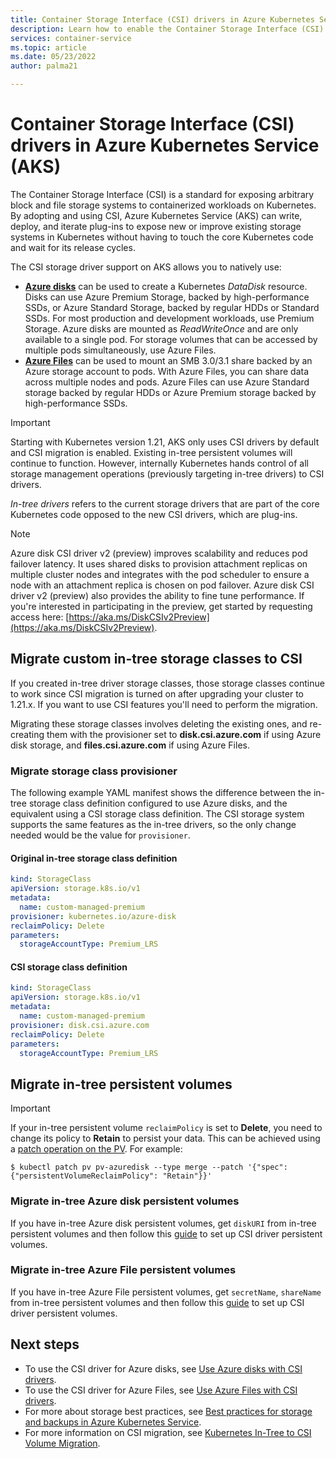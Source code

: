 ```yaml
---
title: Container Storage Interface (CSI) drivers in Azure Kubernetes Service (AKS)
description: Learn how to enable the Container Storage Interface (CSI) drivers for Azure disks and Azure Files in an Azure Kubernetes Service (AKS) cluster.
services: container-service
ms.topic: article
ms.date: 05/23/2022
author: palma21

---
```


# Container Storage Interface (CSI) drivers in Azure Kubernetes Service (AKS)

The Container Storage Interface (CSI) is a standard for exposing arbitrary block and file storage systems to containerized workloads on Kubernetes. By adopting and using CSI, Azure Kubernetes Service (AKS) can write, deploy, and iterate plug-ins to expose new or improve existing storage systems in Kubernetes without having to touch the core Kubernetes code and wait for its release cycles.

The CSI storage driver support on AKS allows you to natively use:

- [**Azure disks**](azure-disk-csi.md) can be used to create a Kubernetes *DataDisk* resource. Disks can use Azure Premium Storage, backed by high-performance SSDs, or Azure Standard Storage, backed by regular HDDs or Standard SSDs. For most production and development workloads, use Premium Storage. Azure disks are mounted as *ReadWriteOnce* and are only available to a single pod. For storage volumes that can be accessed by multiple pods simultaneously, use Azure Files.
- [**Azure Files**](azure-files-csi.md) can be used to mount an SMB 3.0/3.1 share backed by an Azure storage account to pods. With Azure Files, you can share data across multiple nodes and pods. Azure Files can use Azure Standard storage backed by regular HDDs or Azure Premium storage backed by high-performance SSDs.

> [!IMPORTANT]
> Starting with Kubernetes version 1.21, AKS only uses CSI drivers by default and CSI migration is enabled. Existing in-tree persistent volumes will continue to function. However, internally Kubernetes hands control of all storage management operations (previously targeting in-tree drivers) to CSI drivers.
>
> *In-tree drivers* refers to the current storage drivers that are part of the core Kubernetes code opposed to the new CSI drivers, which are plug-ins.

> [!NOTE]
> Azure disk CSI driver v2 (preview) improves scalability and reduces pod failover latency. It uses shared disks to provision attachment replicas on multiple cluster nodes and integrates with the pod scheduler to ensure a node with an attachment replica is chosen on pod failover. Azure disk CSI driver v2 (preview) also provides the ability to fine tune performance. If you're interested in participating in the preview, get started by requesting access here: [https://aka.ms/DiskCSIv2Preview](https://aka.ms/DiskCSIv2Preview).

## Migrate custom in-tree storage classes to CSI

If you created in-tree driver storage classes, those storage classes continue to work since CSI migration is turned on after upgrading your cluster to 1.21.x. If you want to use CSI features you'll need to perform the migration.

Migrating these storage classes involves deleting the existing ones, and re-creating them with the provisioner set to **disk.csi.azure.com** if using Azure disk storage, and **files.csi.azure.com** if using Azure Files.  

### Migrate storage class provisioner

The following example YAML manifest shows the difference between the in-tree storage class definition configured to use Azure disks, and the equivalent using a CSI storage class definition. The CSI storage system supports the same features as the in-tree drivers, so the only change needed would be the value for `provisioner`.

#### Original in-tree storage class definition

```yaml
kind: StorageClass
apiVersion: storage.k8s.io/v1
metadata:
  name: custom-managed-premium
provisioner: kubernetes.io/azure-disk
reclaimPolicy: Delete
parameters:
  storageAccountType: Premium_LRS
```

#### CSI storage class definition

```yaml
kind: StorageClass
apiVersion: storage.k8s.io/v1
metadata:
  name: custom-managed-premium
provisioner: disk.csi.azure.com
reclaimPolicy: Delete
parameters:
  storageAccountType: Premium_LRS
```

## Migrate in-tree persistent volumes

> [!IMPORTANT]
> If your in-tree persistent volume `reclaimPolicy` is set to **Delete**, you need to change its policy to **Retain** to persist your data. This can be achieved using a [patch operation on the PV](https://kubernetes.io/docs/tasks/administer-cluster/change-pv-reclaim-policy/). For example:
>
> ```console
> $ kubectl patch pv pv-azuredisk --type merge --patch '{"spec": {"persistentVolumeReclaimPolicy": "Retain"}}'
> ```

### Migrate in-tree Azure disk persistent volumes

If you have in-tree Azure disk persistent volumes, get `diskURI` from in-tree persistent volumes and then follow this [guide][azure-disk-static-mount] to set up CSI driver persistent volumes.

### Migrate in-tree Azure File persistent volumes

If you have in-tree Azure File persistent volumes, get `secretName`, `shareName` from in-tree persistent volumes and then follow this [guide][azure-file-static-mount] to set up CSI driver persistent volumes.

## Next steps

- To use the CSI driver for Azure disks, see [Use Azure disks with CSI drivers](azure-disk-csi.md).
- To use the CSI driver for Azure Files, see [Use Azure Files with CSI drivers](azure-files-csi.md).
- For more about storage best practices, see [Best practices for storage and backups in Azure Kubernetes Service][operator-best-practices-storage].
- For more information on CSI migration, see [Kubernetes In-Tree to CSI Volume Migration][csi-migration-community].

<!-- LINKS - external -->
[access-modes]: https://kubernetes.io/docs/concepts/storage/persistent-volumes/#access-modes
[csi-migration-community]: https://kubernetes.io/blog/2019/12/09/kubernetes-1-17-feature-csi-migration-beta
[kubectl-apply]: https://kubernetes.io/docs/reference/generated/kubectl/kubectl-commands#apply
[kubectl-get]: https://kubernetes.io/docs/reference/generated/kubectl/kubectl-commands#get
[kubernetes-storage-classes]: https://kubernetes.io/docs/concepts/storage/storage-classes/
[kubernetes-volumes]: https://kubernetes.io/docs/concepts/storage/persistent-volumes/
[managed-disk-pricing-performance]: https://azure.microsoft.com/pricing/details/managed-disks/

<!-- LINKS - internal -->
[azure-disk-volume]: azure-disk-volume.md
[azure-disk-static-mount]: azure-disk-volume.md#mount-disk-as-a-volume
[azure-file-static-mount]: azure-files-volume.md#mount-file-share-as-a-persistent-volume
[azure-files-pvc]: azure-files-dynamic-pv.md
[premium-storage]: ../virtual-machines/disks-types.md
[az-disk-list]: /cli/azure/disk#az_disk_list
[az-snapshot-create]: /cli/azure/snapshot#az_snapshot_create
[az-disk-create]: /cli/azure/disk#az_disk_create
[az-disk-show]: /cli/azure/disk#az_disk_show
[aks-quickstart-cli]: kubernetes-walkthrough.md
[aks-quickstart-portal]: kubernetes-walkthrough-portal.md
[install-azure-cli]: /cli/azure/install-azure-cli
[operator-best-practices-storage]: operator-best-practices-storage.md
[concepts-storage]: concepts-storage.md
[storage-class-concepts]: concepts-storage.md#storage-classes
[az-extension-add]: /cli/azure/extension#az_extension_add
[az-extension-update]: /cli/azure/extension#az_extension_update
[az-feature-register]: /cli/azure/feature#az_feature_register
[az-feature-list]: /cli/azure/feature#az_feature_list
[az-provider-register]: /cli/azure/provider#az_provider_register
